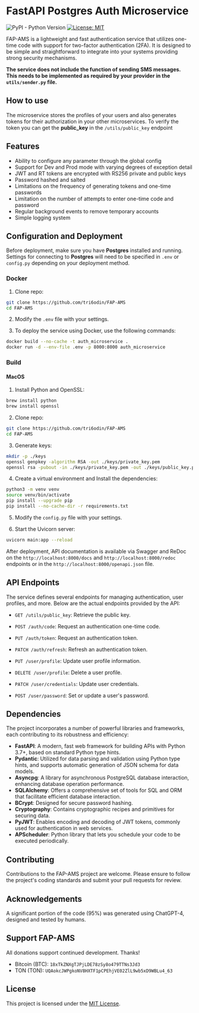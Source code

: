 # FastAPI Postgres Auth Microservice

![PyPI - Python Version](https://img.shields.io/pypi/pyversions/fastapi) [![License: MIT](https://img.shields.io/badge/License-MIT-yellow.svg)](https://github.com/tri6odin/FAP-AMS/blob/main/LICENSE.MD)

FAP-AMS is a lightweight and fast authentication service that utilizes one-time code with support for two-factor authentication (2FA). It is designed to be simple and straightforward to integrate into your systems providing strong security mechanisms.

**The service does not include the function of sending SMS messages. This needs to be implemented as required by your provider in the `utils/sender.py` file.**

## How to use

The microservice stores the profiles of your users and also generates tokens for their authorization in your other microservices. To verify the token you can get the **public_key** in the `/utils/public_key` endpoint

## Features

- Ability to configure any parameter through the global config
- Support for Dev and Prod mode with varying degrees of exception detail
- JWT and RT tokens are encrypted with RS256 private and public keys
- Password hashed and salted
- Limitations on the frequency of generating tokens and one-time passwords
- Limitation on the number of attempts to enter one-time code and password
- Regular background events to remove temporary accounts
- Simple logging system

## Configuration and Deployment

Before deployment, make sure you have **Postgres** installed and running. Settings for connecting to **Postgres** will need to be specified in `.env` or `config.py` depending on your deployment method.

### Docker

1. Clone repo:

```bash
git clone https://github.com/tri6odin/FAP-AMS
cd FAP-AMS
```

2. Modify the `.env` file with your settings.

3. To deploy the service using Docker, use the following commands:

```bash
docker build --no-cache -t auth_microservice .
docker run -d --env-file .env -p 8000:8000 auth_microservice
```

### Build

#### MacOS

1. Install Python and OpenSSL:

```bash
brew install python
brew install openssl
```

2. Clone repo:

```bash
git clone https://github.com/tri6odin/FAP-AMS
cd FAP-AMS
```

3. Generate keys:

```bash
mkdir -p ./keys
openssl genpkey -algorithm RSA -out ./keys/private_key.pem
openssl rsa -pubout -in ./keys/private_key.pem -out ./keys/public_key.pem
```

4. Create a virtual environment and Install the dependencies:

```bash
python3 -m venv venv
source venv/bin/activate
pip install --upgrade pip
pip install --no-cache-dir -r requirements.txt
```

5. Modify the `config.py` file with your settings.

6. Start the Uvicorn server:

```bash
uvicorn main:app --reload
```

After deployment, API documentation is available via Swagger and ReDoc on the `http://localhost:8000/docs` and `http://localhost:8000/redoc` endpoints or in the `http://localhost:8000/openapi.json` file.

## API Endpoints

The service defines several endpoints for managing authentication, user profiles, and more. Below are the actual endpoints provided by the API:

- `GET /utils/public_key`: Retrieve the public key.

- `POST /auth/code`: Request an authentication one-time code.
- `PUT /auth/token`: Request an authentication token.
- `PATCH /auth/refresh`: Refresh an authentication token.

- `PUT /user/profile`: Update user profile information.
- `DELETE /user/profile`: Delete a user profile.
- `PATCH /user/credentials`: Update user credentials.
- `POST /user/password`: Set or update a user's password.

## Dependencies

The project incorporates a number of powerful libraries and frameworks, each contributing to its robustness and efficiency:

- **FastAPI**: A modern, fast web framework for building APIs with Python 3.7+, based on standard Python type hints.
- **Pydantic**: Utilized for data parsing and validation using Python type hints, and supports automatic generation of JSON schema for data models.
- **Asyncpg**: A library for asynchronous PostgreSQL database interaction, enhancing database operation performance.
- **SQLAlchemy**: Offers a comprehensive set of tools for SQL and ORM that facilitate efficient database interaction.
- **BCrypt**: Designed for secure password hashing.
- **Cryptography**: Contains cryptographic recipes and primitives for securing data.
- **PyJWT**: Enables encoding and decoding of JWT tokens, commonly used for authentication in web services.
- **APScheduler**: Python library that lets you schedule your code to be executed periodically.

## Contributing

Contributions to the FAP-AMS project are welcome. Please ensure to follow the project's coding standards and submit your pull requests for review.

## Acknowledgements

A significant portion of the code (95%) was generated using ChatGPT-4, designed and tested by humans.

## Support FAP-AMS

All donations support continued development. Thanks!

- Bitcoin (BTC): `18xTkZNXgTJPjLDE78zSy8o479TTNs3Jd3`
- TON (TON): `UQAokcJWPgkoNV8HXTF1pCPEhjVE02ZlL9wb5xD9WBLu4_63`

## License

This project is licensed under the [MIT License](https://github.com/tri6odin/FAP-AMS/blob/main/LICENSE).
